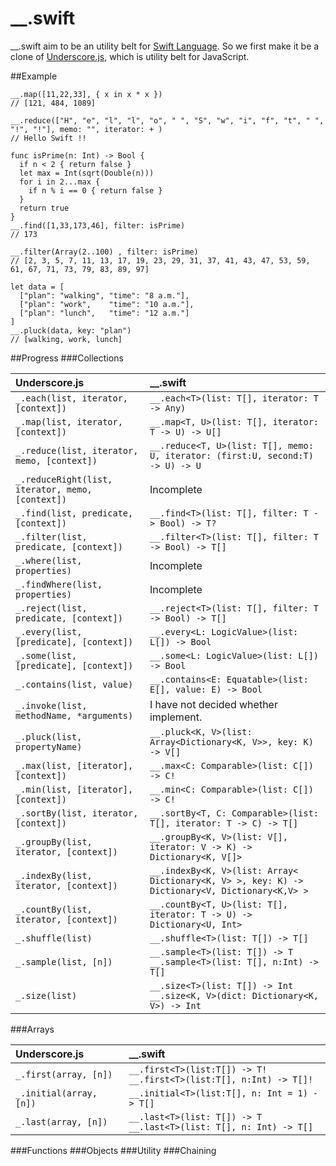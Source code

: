 __.swift
========

__.swift aim to be an utility belt for [Swift Language](https://developer.apple.com/swift/).
So we first make it be a clone of [Underscore.js](http://underscorejs.org/), which is utility belt for JavaScript.

##Example

    __.map([11,22,33], { x in x * x })
    // [121, 484, 1089]

    __.reduce(["H", "e", "l", "l", "o", " ", "S", "w", "i", "f", "t", " ", "!", "!"], memo: "", iterator: + )
    // Hello Swift !!

    func isPrime(n: Int) -> Bool {
      if n < 2 { return false }
      let max = Int(sqrt(Double(n)))
      for i in 2...max {
        if n % i == 0 { return false }
      }
      return true
    }
    __.find([1,33,173,46], filter: isPrime)
    // 173

    __.filter(Array(2..100) , filter: isPrime)
    // [2, 3, 5, 7, 11, 13, 17, 19, 23, 29, 31, 37, 41, 43, 47, 53, 59, 61, 67, 71, 73, 79, 83, 89, 97]

    let data = [
      ["plan": "walking", "time": "8 a.m."],
      ["plan": "work",    "time": "10 a.m."],
      ["plan": "lunch",   "time": "12 a.m."]
    ]
    __.pluck(data, key: "plan")
    // [walking, work, lunch]

##Progress
###Collections

|Underscore.js|__.swift|
|:---|:---|
|`_.each(list, iterator, [context])`|`__.each<T>(list: T[], iterator: T -> Any)`|
|`_.map(list, iterator, [context])`|`__.map<T, U>(list: T[], iterator: T -> U) -> U[]`|
|`_.reduce(list, iterator, memo, [context])`|`__.reduce<T, U>(list: T[], memo: U, iterator: (first:U, second:T) -> U) -> U`|
|`_.reduceRight(list, iterator, memo, [context])`|Incomplete|
|`_.find(list, predicate, [context])`|`__.find<T>(list: T[], filter: T -> Bool) -> T?`|
|`_.filter(list, predicate, [context])`|`__.filter<T>(list: T[], filter: T -> Bool) -> T[]`|
|`_.where(list, properties)`|Incomplete|
|`_.findWhere(list, properties)`|Incomplete|
|`_.reject(list, predicate, [context])`|`__.reject<T>(list: T[], filter: T -> Bool) -> T[]`|
|`_.every(list, [predicate], [context])`|`__.every<L: LogicValue>(list: L[]) -> Bool`|
|`_.some(list, [predicate], [context])`|`__.some<L: LogicValue>(list: L[]) -> Bool`|
|`_.contains(list, value)`|`__.contains<E: Equatable>(list: E[], value: E) -> Bool`|
|`_.invoke(list, methodName, *arguments)`|I have not decided whether implement.|
|`_.pluck(list, propertyName)`|`__.pluck<K, V>(list: Array<Dictionary<K, V>>, key: K) -> V[]`|
|`_.max(list, [iterator], [context])`|`__.max<C: Comparable>(list: C[]) -> C!`|
|`_.min(list, [iterator], [context])`|`__.min<C: Comparable>(list: C[]) -> C!`|
|`_.sortBy(list, iterator, [context])`|`__.sortBy<T, C: Comparable>(list: T[], iterator: T -> C) -> T[]`|
|`_.groupBy(list, iterator, [context])`|`__.groupBy<K, V>(list: V[], iterator: V -> K) -> Dictionary<K, V[]>`|
|`_.indexBy(list, iterator, [context])`|`__.indexBy<K, V>(list: Array< Dictionary<K, V> >, key: K) -> Dictionary<V, Dictionary<K,V> >`|
|`_.countBy(list, iterator, [context])`|`__.countBy<T, U>(list: T[], iterator: T -> U) -> Dictionary<U, Int>`|
|`_.shuffle(list)`|`__.shuffle<T>(list: T[]) -> T[]`|
|`_.sample(list, [n])`|`__.sample<T>(list: T[]) -> T`<br>`__.sample<T>(list: T[], n:Int) -> T[]`|
|`_.size(list)`|`__.size<T>(list: T[]) -> Int`<br>`__.size<K, V>(dict: Dictionary<K, V>) -> Int`|

###Arrays

|Underscore.js|__.swift|
|:---|:---|
|`_.first(array, [n])`|`__.first<T>(list:T[]) -> T!`<br>`__.first<T>(list:T[], n:Int) -> T[]!`|
|`_.initial(array, [n])`|`__.initial<T>(list:T[], n: Int = 1) -> T[]`|
|`_.last(array, [n])`|`__.last<T>(list: T[]) -> T`<br>`__.last<T>(list: T[], n: Int) -> T[]`|
###Functions
###Objects
###Utility
###Chaining
